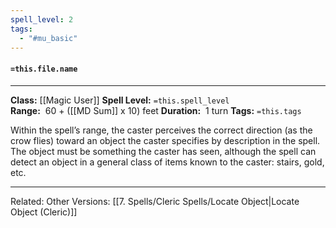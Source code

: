 ```yaml
---
spell_level: 2
tags:
  - "#mu_basic"
---
```


#### `=this.file.name`
___
**Class:** [[Magic User]]
**Spell Level:** `=this.spell_level`  
**Range:**  60 + ([[MD Sum]] x 10) feet
**Duration:**  1 turn
**Tags:** `=this.tags`

Within the spell’s range, the caster perceives the correct direction (as the crow flies) toward an object the caster specifies by description in the spell. The object must be something the caster has seen, although the spell can detect an object in a general class of items known to the caster: stairs, gold, etc.
___

Related: 
Other Versions: [[7. Spells/Cleric Spells/Locate Object|Locate Object (Cleric)]]

